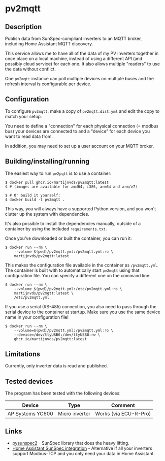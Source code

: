 # pv2mqtt 

## Description

Publish data from SunSpec-compliant inverters to an MQTT broker, including
Home Assistant MQTT discovery.

This service allows me to have all of the data of my PV inverters together in
once place on a local machine, instead of using a different API (and possibly
cloud service) for each one. It also allows multiple "readers" to use the data
without conflict.

One `pv2mqtt` instance can poll multiple devices on multiple buses and the
refresh interval is configurable per device.

## Configuration

To configure `pv2mqtt`, make a copy of `pv2mqtt.dist.yml` and edit the copy
to match your setup.

You need to define a "connection" for each physical connection (= modbus bus)
your devices are connected to and a "device" for each device you want to read
data from.

In addition, you may need to set up a user account on your MQTT broker.

## Building/installing/running

The easiest way to run `pv2pqtt` is to use a container:

```shell
$ docker pull ghcr.io/martijnvds/pv2mqtt:latest
$ # (images are available for amd64, i386, arm64 and arm/v7)

$ # Or build it yourself:
$ docker build -t pv2mqtt .
```

This way, you will always have a supported Python version, and you won't clutter
up the system with dependencies.

It's also possible to install the dependencies manually, outside of a container
by using the included  `requirements.txt`.

Once you've downloaded or built the container, you can run it:

```shell
$ docker run --rm \
    --volume $(pwd)/pv2mqtt.yml:/pv2mqtt.yml:ro \
    martijnvds/pv2mqtt:latest
```

This makes the configuration file available in the container as `/pv2mqtt.yml`.
The container is built with to automatically start `pv2mqtt` using that
configuration file. You can specify a different one on the command line:

```shell
$ docker run --rm \
    --volume $(pwd)/pv2mqtt.yml:/etc/pv2mqtt.yml:ro \
    martijnvds/pv2mqtt:latest \
    /etc/pv2mqtt.yml
```

If you use a serial (RS-485) connection, you also need to pass through the
serial device to the container at startup. Make sure you use the same device
name in your configuration file!

```shell
$ docker run --rm \
    --volume=$(pwd)/pv2mqtt.yml:/pv2mqtt.yml:ro \
    --device=/dev/ttyUSB0:/dev/ttyUSB0:rw \
    ghcr.io/martijnvds/pv2mqtt:latest
```

## Limitations

Currently, only inverter data is read and published.

## Tested devices

The program has been tested with the following devices:

| Device | Type | Comment |
|-|-|-|
| AP Systems YC600 | Micro inverter | Works (via ECU-R-Pro) |

## Links

* [pysunspec2](https://github.com/sunspec/pysunspec2) - SunSpec library that does the heavy lifting.
* [Home Assistant SunSpec integration](https://github.com/CJNE/ha-sunspec) - Alternative if all your inverters support Modbus-TCP and you only need your data in Home Assistant.
